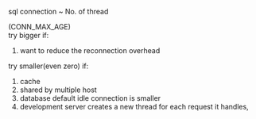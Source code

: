 sql connection ~ No. of thread

(CONN_MAX_AGE)  
try bigger if: 
1. want to reduce the reconnection overhead  

try smaller(even zero) if: 
1. cache
2. shared by multiple host
3. database default idle connection is smaller
4. development server creates a new thread for each request it handles,
